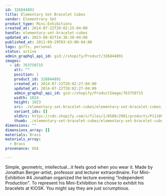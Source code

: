 ```yaml
---
id: 326844891
title: Elementary Set Bracelet Cubes
vendor: Elementrary Set
product_type: Mini-Exhibitions
created_at: 2014-07-22T20:02:25-04:00
handle: elementary-set-bracelet-cubes
updated_at: 2023-08-02T14:36:30-04:00
published_at: 2011-09-29T03:43:00-04:00
tags: gifts, personal
status: active
admin_graphql_api_id: gid://shopify/Product/326844891
images:
  - id: 763750715
    alt: ""
    position: 1
    product_id: 326844891
    created_at: 2014-07-22T20:02:27-04:00
    updated_at: 2014-07-22T20:02:27-04:00
    admin_graphql_api_id: gid://shopify/ProductImage/763750715
    width: 1024
    height: 1023
    src: ./elementary-set-bracelet-cubes/elementary-set-bracelet-cubes__0.jpg
    variant_ids: []
    oldSrc: https://cdn.shopify.com/s/files/1/0589/2901/products/P1110941.jpeg?v=1406073747
    thumb: ./elementary-set-bracelet-cubes/elementary-set-bracelet-cubes__0-thumb.jpg
dimensions: ""
dimensions_array: []
materials: Brass
materials_array:
  - Brass
provenance: USA

---
```


Simple, geometric, intellectual...it feels good when you wear it. Made by Jonathan Berger-artist, professor and lecturer extraordinaire. For Mini-Exhibition #4 Jonathan organized the lecture evening "Independent Production". To represent his Mini-Exhibition he chose to exhibit his bracelets at KIOSK. You might say they are just scrumptious.